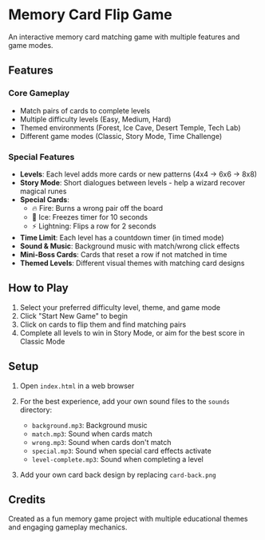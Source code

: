 # Memory Card Flip Game

An interactive memory card matching game with multiple features and game modes.

## Features

### Core Gameplay
- Match pairs of cards to complete levels
- Multiple difficulty levels (Easy, Medium, Hard)
- Themed environments (Forest, Ice Cave, Desert Temple, Tech Lab)
- Different game modes (Classic, Story Mode, Time Challenge)

### Special Features
- **Levels**: Each level adds more cards or new patterns (4x4 → 6x6 → 8x8)
- **Story Mode**: Short dialogues between levels - help a wizard recover magical runes
- **Special Cards**:
  - 🔥 Fire: Burns a wrong pair off the board
  - 🧊 Ice: Freezes timer for 10 seconds
  - ⚡ Lightning: Flips a row for 2 seconds
- **Time Limit**: Each level has a countdown timer (in timed mode)
- **Sound & Music**: Background music with match/wrong click effects
- **Mini-Boss Cards**: Cards that reset a row if not matched in time
- **Themed Levels**: Different visual themes with matching card designs

## How to Play

1. Select your preferred difficulty level, theme, and game mode
2. Click "Start New Game" to begin
3. Click on cards to flip them and find matching pairs
4. Complete all levels to win in Story Mode, or aim for the best score in Classic Mode

## Setup

1. Open `index.html` in a web browser
2. For the best experience, add your own sound files to the `sounds` directory:
   - `background.mp3`: Background music
   - `match.mp3`: Sound when cards match
   - `wrong.mp3`: Sound when cards don't match
   - `special.mp3`: Sound when special card effects activate
   - `level-complete.mp3`: Sound when completing a level

3. Add your own card back design by replacing `card-back.png`

## Credits

Created as a fun memory game project with multiple educational themes and engaging gameplay mechanics.
